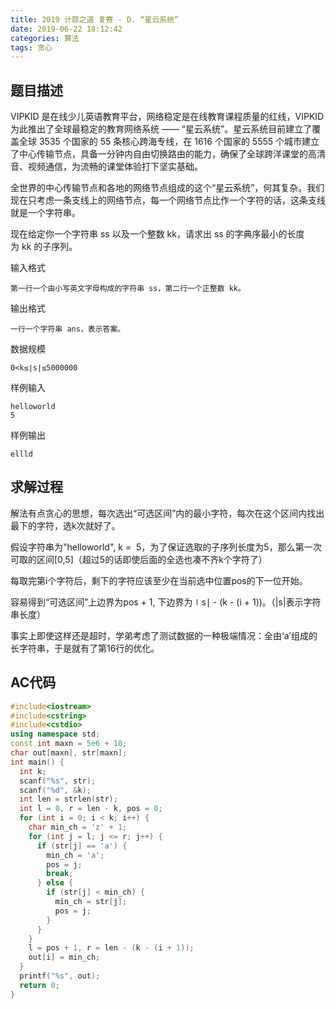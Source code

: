 ```yaml
---
title: 2019 计蒜之道 复赛 - D. “星云系统”
date: 2019-06-22 18:12:42 
categories: 算法
tags: 贪心
---
```


## 题目描述

VIPKID 是在线少儿英语教育平台，网络稳定是在线教育课程质量的红线，VIPKID 为此推出了全球最稳定的教育网络系统 —— “星云系统”。星云系统目前建立了覆盖全球 3535 个国家的 55 条核心跨海专线，在 1616 个国家的 5555 个城市建立了中心传输节点，具备一分钟内自由切换路由的能力，确保了全球跨洋课堂的高清音、视频通信，为流畅的课堂体验打下坚实基础。

全世界的中心传输节点和各地的网络节点组成的这个“星云系统”，何其复杂。我们现在只考虑一条支线上的网络节点，每一个网络节点比作一个字符的话，这条支线就是一个字符串。

现在给定你一个字符串 ss 以及一个整数 kk，请求出 ss 的字典序最小的长度为 kk 的子序列。

<!-- more -->

输入格式

```
第一行一个由小写英文字母构成的字符串 ss，第二行一个正整数 kk。
```

输出格式
```
一行一个字符串 ans，表示答案。
```

数据规模

```
0<k≤∣s∣≤5000000
```

样例输入
```
helloworld
5
```
样例输出
```
ellld
```

## 求解过程

解法有点贪心的思想，每次选出“可选区间”内的最小字符，每次在这个区间内找出最下的字符，选k次就好了。

假设字符串为"helloworld", k =  5，为了保证选取的子序列长度为5，那么第一次可取的区间[0,5]（超过5的话即使后面的全选也凑不齐k个字符了）

每取完第i个字符后，剩下的字符应该至少在当前选中位置pos的下一位开始。

容易得到“可选区间”上边界为pos + 1, 下边界为∣s∣ - (k - (i + 1))。（|s|表示字符串长度）

事实上即使这样还是超时，学弟考虑了测试数据的一种极端情况：全由‘a’组成的长字符串，于是就有了第16行的优化。

## AC代码
```c++
#include<iostream>
#include<cstring>
#include<cstdio> 
using namespace std;
const int maxn = 5e6 + 10;
char out[maxn], str[maxn];
int main() {
  int k;
  scanf("%s", str);
  scanf("%d", &k);
  int len = strlen(str);
  int l = 0, r = len - k, pos = 0;
  for (int i = 0; i < k; i++) {
    char min_ch = 'z' + 1;
    for (int j = l; j <= r; j++) {
      if (str[j] == 'a') {
        min_ch = 'a';
        pos = j;
        break;
      } else {
        if (str[j] < min_ch) {
          min_ch = str[j];
          pos = j;
        }
      }
    }
    l = pos + 1, r = len - (k - (i + 1));
    out[i] = min_ch;
  }
  printf("%s", out);
  return 0;
}
```
